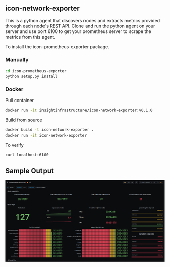 ## icon-network-exporter

This is a python agent that discovers nodes and extracts metrics provided through each node's REST API. Clone and run the python agent on your server and use port 6100 to get your prometheus server to scrape the metrics from this agent.

To install the icon-prometheus-exporter package.

### Manually
```bash
cd icon-prometheus-exporter
python setup.py install
```

### Docker

Pull container
```bash
docker run -it insightinfrastructure/icon-network-exporter:v0.1.0
```

Build from source
```bash
docker build -t icon-network-exporter .
docker run -it icon-network-exporter 
```

To verify
```bash
curl localhost:6100
```

## Sample Output

![GitHub Logo](https://github.com/ghalwash/icon-prometheus-exporter/blob/master/img/Screenshot.png)



